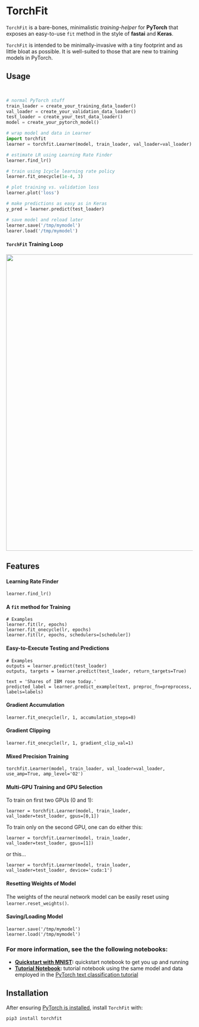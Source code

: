 # TorchFit

`TorchFit` is a bare-bones, minimalistic *training-helper* for **PyTorch** that exposes an easy-to-use `fit` method in the style of **fastai** and **Keras**.  

`TorchFit` is intended to be minimally-invasive with a tiny footprint and as little bloat as possible. It is well-suited to those that are new to training models in PyTorch. 

## Usage

```python


# normal PyTorch stuff
train_loader = create_your_training_data_loader()
val_loader = create_your_validation_data_loader()
test_loader = create_your_test_data_loader()
model = create_your_pytorch_model()

# wrap model and data in Learner
import torchfit
learner = torchfit.Learner(model, train_loader, val_loader=val_loader)

# estimate LR using Learning Rate Finder
learner.find_lr()

# train using 1cycle learning rate policy
learner.fit_onecycle(1e-4, 3)

# plot training vs. validation loss
learner.plot('loss')

# make predictions as easy as in Keras
y_pred = learner.predict(test_loader)

# save model and reload later
learner.save('/tmp/mymodel')
learer.load('/tmp/mymodel')
```


#### `TorchFit` Training Loop
<img src="https://github.com/amaiya/torchfit/raw/develop/images/torchfit_progress.gif" width="800">


##  Features

#### Learning Rate Finder
```learner.find_lr()```


#### A `fit` method for Training
```
# Examples
learner.fit(lr, epochs)
learner.fit_onecycle(lr, epochs)
learner.fit(lr, epochs, schedulers=[scheduler])
```

#### Easy-to-Execute Testing and Predictions
```
# Examples
outputs = learner.predict(test_loader)
outputs, targets = learner.predict(test_loader, return_targets=True)

text = 'Shares of IBM rose today.'
predicted_label = learner.predict_example(text, preproc_fn=preprocess, labels=labels)
```


#### Gradient Accumulation
```learner.fit_onecycle(lr, 1, accumulation_steps=8)```


#### Gradient Clipping
```learner.fit_onecycle(lr, 1, gradient_clip_val=1)```


#### Mixed Precision Training
```torchfit.Learner(model, train_loader, val_loader=val_loader, use_amp=True, amp_level='O2')```

#### Multi-GPU Training and GPU Selection

To train on first two GPUs (0 and 1):

```learner = torchfit.Learner(model, train_loader, val_loader=test_loader, gpus=[0,1])```

To train only on the second GPU, one can do either this:

```learner = torchfit.Learner(model, train_loader, val_loader=test_loader, gpus=[1])```

or this...

```learner = torchfit.Learner(model, train_loader, val_loader=test_loader, device='cuda:1')```


#### Resetting Weights of Model
The weights of the neural network model can be easily reset using `learner.reset_weights()`. 


#### Saving/Loading Model
```
learner.save('/tmp/mymodel')
learner.load('/tmp/mymodel')
```

### For more information, see the the following notebooks:
- **[Quickstart with MNIST](https://github.com/amaiya/torchfit/blob/master/examples/quickstart-mnist.ipynb):**  quickstart notebook to get you up and running
- **[Tutorial Notebook](https://github.com/amaiya/torchfit/blob/master/examples/tutorial.ipynb):**  tutorial notebook using the same model and data employed in the [PyTorch text classification tutorial](https://pytorch.org/tutorials/beginner/text_sentiment_ngrams_tutorial.html)


## Installation

After ensuring [PyTorch is installed](https://pytorch.org/get-started/locally/), install `TorchFit` with:

```
pip3 install torchfit

```

<!-- pip3 install pillow==6.2.2 torch==1.3.1+cu100 torchvision==0.4.2+cu100 -f https://download.pytorch.org/whl/torch_stable.html -->
